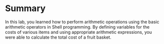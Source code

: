 # Summary

In this lab, you learned how to perform arithmetic operations using the basic arithmetic operators in Shell programming. By defining variables for the costs of various items and using appropriate arithmetic expressions, you were able to calculate the total cost of a fruit basket.
